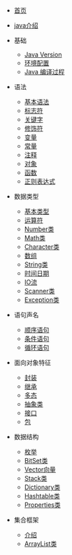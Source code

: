 * [首页](/README)

* [java介绍](/introduce)

* 基础 
    * [Java Version](/basic/java-version)
    * [环境配置](/basic/environment)
    * [Java 编译过程](/basic/compile)
    
* 语法
    * [基本语法](/grammer/basicgrammer)  
    * [标志符](/grammer/identifier)
    * [关键字](/grammer/keyword)
    * [修饰符](/grammer/modifier)
    * [变量](/grammer/variable)
    * [常量](/grammer/constants)
    * [注释](/grammer/annotation)
    * [对象](/grammer/objdeclare)
    * [函数](/grammer/function)
    * [正则表达式](/grammer/regex)
    
* 数据类型
    * [基本类型](/datatype/basictype)
    * [运算符](/datatype/operator)
    * [Number类](/datatype/number)
    * [Math类](/datatype/math)
    * [Character类](/datatype/character)
    * [数组](/datatype/array)
    * [String类](/datatype/string)
    * [时间日期](/datatype/timedate)
    * [IO流](/datatype/io)
    * [Scanner类](/datatype/scanner)
    * [Exception类](/datatype/exception)

* 语句声名
    * [顺序语句](/statement/order)
    * [条件语句](/statement/condition)
    * [循环语句](/statement/circulation)
    
* 面向对象特征
    * [封装](/objectoriented/encapsulation)
    * [继承](/objectoriented/extend)
    * [多态](/objectoriented/ploymorphism)
    * [抽象类](/objectoriented/abstractclass)
    * [接口](/objectoriented/interface)
    * [包](/objectoriented/package)
    
* 数据结构
    * [枚举](/datastructure/enumeration)
    * [BitSet类](/datastructure/bitset)
    * [Vector向量](/datastructure/vector)
    * [Stack类](/datastructure/stack)
    * [Dictionary类](/datastructure/dictionary)
    * [Hashtable类](/datastructure/hashtable)
    * [Properties类](/datastructure/properties)
    
* 集合框架
    * [介绍](/collections/introduce)
    * [ArrayList类](/collections/arraylist)